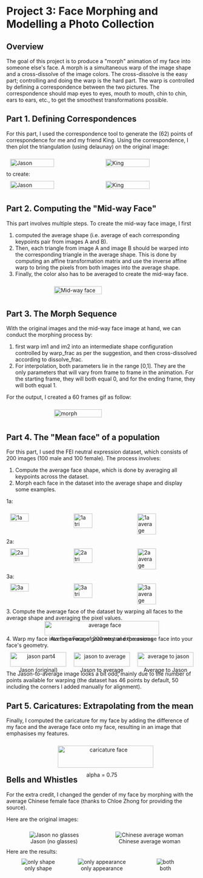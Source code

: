 # Project 3: Face Morphing and Modelling a Photo Collection

## Overview
The goal of this project is to produce a "morph" animation of my face into someone else's face. A morph is a simultaneous warp of the image shape and a cross-dissolve of the image colors. The cross-dissolve is the easy part; controlling and doing the warp is the hard part. The warp is controlled by defining a correspondence between the two pictures. The correspondence should map eyes to eyes, mouth to mouth, chin to chin, ears to ears, etc., to get the smoothest transformations possible.

## Part 1. Defining Correspondences
For this part, I used the correspondence tool to generate the (62) points of correspondence for me and my friend King. Using the correspondence, I then plot the triangulation (using delaunay) on the original image:
<div style="display: flex; width: 100%;">
    <img src="../images/project3_images/data/jason.jpg" alt="Jason" style="width: 50%; margin: 10px;">
    <img src="../images/project3_images/data/king.jpg" alt="King" style="width: 50%; margin: 10px;">
</div>
to create:
<div style="display: flex; width: 100%;">
    <img src="../images/project3_images/result/part1_jason_tri.jpg" alt="Jason" style="width: 50%; margin: 10px;">
    <img src="../images/project3_images/result/part1_king_tri.jpg" alt="King" style="width: 50%; margin: 10px;">
</div>

## Part 2. Computing the "Mid-way Face"
This part involves multiple steps. To create the mid-way face image, I first
1. computed the average shape (i.e. average of each corresponding keypoints pair from images A and B).
2. Then, each triangle from image A and image B should be warped into the corresponding triangle in the average shape. This is done by computing an affine transformation matrix and use the inverse affine warp to bring the pixels from both images into the average shape.
3. Finally, the color also has to be averaged to create the mid-way face.
<div style="display: flex; justify-content: center; width: 100%;">
    <img src="../images/project3_images/result/part2_midway_face.jpg" alt="Mid-way face" style="width: 50%; margin: 10px;">
</div>

## Part 3. The Morph Sequence
With the original images and the mid-way face image at hand, we can conduct the morphing process by:
1. first warp im1 and im2 into an intermediate shape configuration controlled by warp_frac as per the suggestion, and then cross-dissolved according to dissolve_frac.
2. For interpolation, both parameters lie in the range [0,1]. They are the only parameters that will vary from frame to frame in the animation. For the starting frame, they will both equal 0, and for the ending frame, they will both equal 1.

For the output, I created a 60 frames gif as follow:
<div style="display: flex; justify-content: center; width: 100%;">
    <img src="../images/project3_images/result/part3_morph_sequence.gif" alt="morph" style="width: 50%; margin: 10px;">
</div>

## Part 4. The "Mean face" of a population
For this part, I used the FEI neutral expression dataset, which consists of 200 images (100 male and 100 female). The process involves:
1. Compute the average face shape, which is done by averaging all keypoints across the dataset.
2. Morph each face in the dataset into the average shape and display some examples.

1a:
<div style="display: flex; width: 100%;">
    <img src="../images/project3_images/data/frontalimages_spatiallynormalized/1a.jpg" alt="1a" style="width: 33%; margin: 10px;">
    <img src="../images/project3_images/result/part4_1a_triangulation.jpg" alt="1a tri" style="width: 33%; margin: 10px;">
    <img src="../images/project3_images/result/part4_1a_to_average.jpg" alt="1a average" style="width: 33%; margin: 10px;">
</div>
2a:
<div style="display: flex; width: 100%;">
    <img src="../images/project3_images/data/frontalimages_spatiallynormalized/2a.jpg" alt="2a" style="width: 33%; margin: 10px;">
    <img src="../images/project3_images/result/part4_2a_triangulation.jpg" alt="2a tri" style="width: 33%; margin: 10px;">
    <img src="../images/project3_images/result/part4_2a_to_average.jpg" alt="2a average" style="width: 33%; margin: 10px;">
</div>
3a:
<div style="display: flex; width: 100%;">
    <img src="../images/project3_images/data/frontalimages_spatiallynormalized/3a.jpg" alt="3a" style="width: 33%; margin: 10px;">
    <img src="../images/project3_images/result/part4_3a_triangulation.jpg" alt="3a tri" style="width: 33%; margin: 10px;">
    <img src="../images/project3_images/result/part4_3a_to_average.jpg" alt="3a average" style="width: 33%; margin: 10px;">
</div>
3. Compute the average face of the dataset by warping all faces to the average shape and averaging the pixel values.
<div style="display: flex; justify-content: center; width: 100%;">
    <figure style="width: 60%; text-align: center; margin: 0 auto;">
        <img src="../images/project3_images/result/part4_average_face.jpg" alt="average face" style="width: 100%;">
        <figcaption>Average Face of 200 neutral expressions</figcaption>
    </figure>
</div>
4. Warp my face into the average geometry and the average face into your face's geometry.
<div style="display: flex; width: 100%;">
    <figure style="width: 33%; margin: 10px; text-align: center;">
        <img src="../images/project3_images/data/jason4.jpg" alt="jason part4" style="width: 100%;">
        <figcaption>Jason (original)</figcaption>
    </figure>
    <figure style="width: 33%; margin: 10px; text-align: center;">
        <img src="../images/project3_images/result/part4_jason4_to_average.jpg" alt="jason to average" style="width: 100%;">
        <figcaption>Jason to average</figcaption>
    </figure>
    <figure style="width: 33%; margin: 10px; text-align: center;">
        <img src="../images/project3_images/result/part4_average_to_jason4.jpg" alt="average to jason" style="width: 100%;">
        <figcaption>Average to Jason</figcaption>
    </figure>
</div>
The Jason-to-average image looks a bit odd, mainly due to the number of points available for warping (the dataset has 46 points by default, 50 including the corners I added manually for alignment).

## Part 5. Caricatures: Extrapolating from the mean
Finally, I computed the caricature for my face by adding the difference of my face and the average face onto my face, resulting in an image that emphasises my features.
<div style="display: flex; justify-content: center; width: 100%;">
    <figure style="width: 50%; text-align: center; margin: 0;">
        <img src="../images/project3_images/result/part5_jason4_caricature_0.75.jpg" alt="caricature face" style="width: 100%; margin: 10px;">
        <figcaption>alpha = 0.75</figcaption>
    </figure>
</div>

## Bells and Whistles
For the extra credit, I changed the gender of my face by morphing with the average Chinese female face (thanks to Chloe Zhong for providing the source).

Here are the original images:
<div style="display: flex; width: 100%; text-align: center;">
    <figure style="width: 50%; margin: 10px;">
        <img src="../images/project3_images/data/jason_no_glasses.jpg" alt="Jason no glasses">
        <figcaption>Jason (no glasses)</figcaption>
    </figure>
    <figure style="width: 50%; margin: 10px;">
        <img src="../images/project3_images/data/chinese_average_woman.jpg" alt="Chinese average woman">
        <figcaption>Chinese average woman</figcaption>
    </figure>
</div>
Here are the results:
<div style="display: flex; width: 100%; text-align: center;">
    <figure style="width: 33%; margin: 10px;">
        <img src="../images/project3_images/result/b&w_jason_to_woman_shape.jpg" alt="only shape">
        <figcaption>only shape</figcaption>
    </figure>
    <figure style="width: 33%; margin: 10px;">
        <img src="../images/project3_images/result/b&w_woman_to_jason_appearance.jpg" alt="only appearance">
        <figcaption>only appearance</figcaption>
    </figure>
    <figure style="width: 33%; margin: 10px;">
        <img src="../images/project3_images/result/b&w_jason_to_woman_both.jpg" alt="both">
        <figcaption>both</figcaption>
    </figure>
</div>


